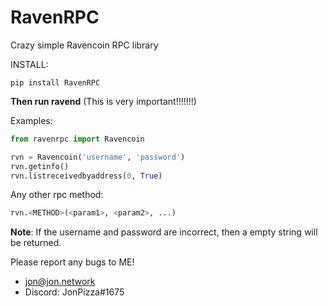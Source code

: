# RavenRPC

Crazy simple Ravencoin RPC library

INSTALL:

```
pip install RavenRPC
```

**Then run ravend** (This is very important!!!!!!!)

Examples:

```python
from ravenrpc import Ravencoin

rvn = Ravencoin('username', 'password')
rvn.getinfo()
rvn.listreceivedbyaddress(0, True)
```

Any other rpc method:

```python
rvn.<METHOD>(<param1>, <param2>, ...)
```

**Note**: If the username and password are incorrect, then a empty string will be returned. 

Please report any bugs to ME! 
 - jon@jon.network
 - Discord: JonPizza#1675
